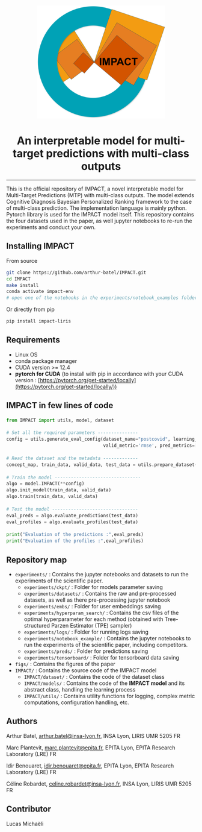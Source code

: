 
<p align="center"><img src="figs/IMPACT_logo.png" alt="logo" height="300"/></p>

<h1 align="center"> An interpretable model for multi-target predictions with multi-class outputs </h1>

---
This is the official repository of IMPACT, a novel interpretable model for Multi-Target Predictions (MTP) with multi-class outputs. The model extends Cognitive Diagnosis Bayesian Personalized Ranking framework to the case of multi-class prediction. The implementation language is mainly python. Pytorch library is used for the IMPACT model itself. This repository contains the four datasets used in the paper, as well jupyter notebooks to re-run the experiments and conduct your own.

## Installing IMPACT
From source
```bash
git clone https://github.com/arthur-batel/IMPACT.git
cd IMPACT
make install
conda activate impact-env
# open one of the notebooks in the experiments/notebook_examples folder
```
Or directly from pip
```bash
pip install impact-liris
```

## Requirements
- Linux OS
- conda package manager
- CUDA version >= 12.4
- **pytorch for CUDA** (to install with pip in accordance with your CUDA version : [https://pytorch.org/get-started/locally](https://pytorch.org/get-started/locally/))

## IMPACT in few lines of code
```python
from IMPACT import utils, model, dataset

# Set all the required parameters ---------------
config = utils.generate_eval_config(dataset_name="postcovid", learning_rate=0.02026, lambda_=1.2e-5, batch_size=2048, num_epochs=200,
                                    valid_metric='rmse', pred_metrics=['rmse', 'mae'], profile_metrics=['doa', 'pc-er'])

# Read the dataset and the metadata -------------
concept_map, train_data, valid_data, test_data = utils.prepare_dataset(config, i_fold=0)

# Train the model --------------------------------
algo = model.IMPACT(**config)
algo.init_model(train_data, valid_data)
algo.train(train_data, valid_data)

# Test the model --------------------------------
eval_preds = algo.evaluate_predictions(test_data)
eval_profiles = algo.evaluate_profiles(test_data)

print("Evaluation of the predictions :",eval_preds)
print("Evaluation of the profiles :",eval_profiles)
```

## Repository map
- `experiments/` : Contains the jupyter notebooks and datasets to run the experiments of the scientific paper.
    - `experiments/ckpt/` : Folder for models parameter saving
    - `experiments/datasets/` : Contains the raw and pre-processed datasets, as well as there pre-processing jupyter notebook
    - `experiments/embs/` : Folder for user embeddings saving
    - `experiments/hyperparam_search/` : Contains the csv files of the optimal hyperparameter for each method (obtained with Tree-structured Parzen Estimator (TPE) sampler)
    - `experiments/logs/` : Folder for running logs saving
    - `experiments/notebook_example/` : Contains the jupyter notebooks to run the experiments of the scientific paper, including competitors. 
    - `experiments/preds/` : Folder for predictions saving
    - `experiments/tensorboard/` : Folder for tensorboard data saving
- `figs/` : Contains the figures of the paper
- `IMPACT/` : Contains the source code of the IMPACT model
  - `IMPACT/dataset/` : Contains the code of the dataset class
  - `IMPACT/models/` : Contains the code of the **IMPACT model** and its abstract class, handling the learning process
  - `IMPACT/utils/` : Contains utility functions for logging, complex metric computations, configuration handling, etc.
## Authors

Arthur Batel,
arthur.batel@insa-lyon.fr,
INSA Lyon, LIRIS UMR 5205 FR

Marc Plantevit,
marc.plantevit@epita.fr,
EPITA Lyon, EPITA Research Laboratory (LRE) FR

Idir Benouaret,
idir.benouaret@epita.fr,
EPITA Lyon, EPITA Research Laboratory (LRE) FR

Céline Robardet,
celine.robardet@insa-lyon.fr,
INSA Lyon, LIRIS UMR 5205 FR

## Contributor

Lucas Michaëli

